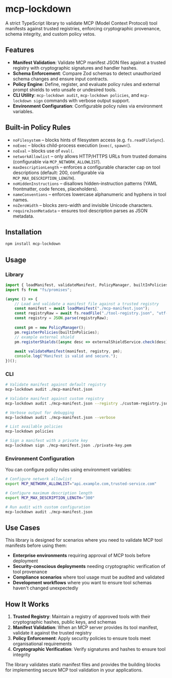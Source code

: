 # mcp-lockdown

A strict TypeScript library to validate MCP (Model Context Protocol) tool manifests against trusted registries, enforcing cryptographic provenance, schema integrity, and custom policy vetos.

## Features

- **Manifest Validation**: Validate MCP manifest JSON files against a trusted registry with cryptographic signatures and handler hashes.
- **Schema Enforcement**: Compare Zod schemas to detect unauthorized schema changes and ensure input contracts.
- **Policy Engine**: Define, register, and evaluate policy rules and external prompt shields to veto unsafe or undesired tools.
- **CLI Utility**: `mcp-lockdown audit`, `mcp-lockdown policies`, and `mcp-lockdown sign` commands with verbose output support.
- **Environment Configuration**: Configurable policy rules via environment variables.

## Built-in Policy Rules

- `noFilesystem` – blocks hints of filesystem access (e.g. `fs.readFileSync`).
- `noExec` – blocks child-process execution (`exec(`, `spawn(`).
- `noEval` – blocks use of `eval(`.
- `networkAllowlist` – only allows HTTP/HTTPS URLs from trusted domains (configurable via `MCP_NETWORK_ALLOWLIST`).
- `maxDescriptionLength` – enforces a configurable character cap on tool descriptions (default: 200, configurable via `MCP_MAX_DESCRIPTION_LENGTH`).
- `noHiddenInstructions` – disallows hidden-instruction patterns (YAML frontmatter, code fences, placeholders).
- `nameConventions` – enforces lowercase alphanumeric and hyphens in tool names.
- `noZeroWidth` – blocks zero-width and invisible Unicode characters.
- `requireJsonMetadata` – ensures tool description parses as JSON metadata.

## Installation

```bash
npm install mcp-lockdown
```

## Usage

### Library

```ts
import { loadManifest, validateManifest, PolicyManager, builtInPolicies } from "mcp-lockdown";
import fs from "fs/promises";

(async () => {
    // Load and validate a manifest file against a trusted registry
    const manifest = await loadManifest("./mcp-manifest.json");
    const registryRaw = await fs.readFile("./tool-registry.json", "utf-8");
    const registry = JSON.parse(registryRaw);
    
    const pm = new PolicyManager();
    pm.registerPolicies(builtInPolicies);
    // example external shield
    pm.registerShields([async desc => externalShieldService.check(desc)]);
    
    await validateManifest(manifest, registry, pm);
    console.log("Manifest is valid and secure.");
})();
```

### CLI

```bash
# Validate manifest against default registry
mcp-lockdown audit ./mcp-manifest.json

# Validate manifest against custom registry
mcp-lockdown audit ./mcp-manifest.json --registry ./custom-registry.json

# Verbose output for debugging
mcp-lockdown audit ./mcp-manifest.json --verbose

# List available policies
mcp-lockdown policies

# Sign a manifest with a private key
mcp-lockdown sign ./mcp-manifest.json ./private-key.pem
```

### Environment Configuration

You can configure policy rules using environment variables:

```bash
# Configure network allowlist
export MCP_NETWORK_ALLOWLIST="api.example.com,trusted-service.com"

# Configure maximum description length
export MCP_MAX_DESCRIPTION_LENGTH="300"

# Run audit with custom configuration
mcp-lockdown audit ./mcp-manifest.json
```

## Use Cases

This library is designed for scenarios where you need to validate MCP tool manifests before using them:

- **Enterprise environments** requiring approval of MCP tools before deployment
- **Security-conscious deployments** needing cryptographic verification of tool provenance
- **Compliance scenarios** where tool usage must be audited and validated
- **Development workflows** where you want to ensure tool schemas haven't changed unexpectedly

## How It Works

1. **Trusted Registry**: Maintain a registry of approved tools with their cryptographic hashes, public keys, and schemas
2. **Manifest Validation**: When an MCP server provides its tool manifest, validate it against the trusted registry
3. **Policy Enforcement**: Apply security policies to ensure tools meet organisational requirements
4. **Cryptographic Verification**: Verify signatures and hashes to ensure tool integrity

The library validates static manifest files and provides the building blocks for implementing secure MCP tool validation in your applications.
